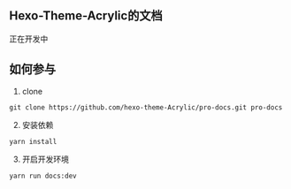 ## Hexo-Theme-Acrylic的文档
正在开发中
## 如何参与
1. clone
```shell
git clone https://github.com/hexo-theme-Acrylic/pro-docs.git pro-docs
```
2. 安装依赖
```shell
yarn install
```
3. 开启开发环境
```shell
yarn run docs:dev
```
